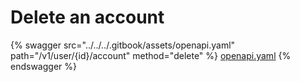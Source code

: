# Delete an account

{% swagger src="../../../.gitbook/assets/openapi.yaml" path="/v1/user/{id}/account" method="delete" %}
[openapi.yaml](../../../.gitbook/assets/openapi.yaml)
{% endswagger %}
